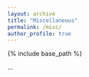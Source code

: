 ```yaml
---
layout: archive
title: "Miscellaneous"
permalink: /misc/
author_profile: true
---
```


{% include base_path %}

...
